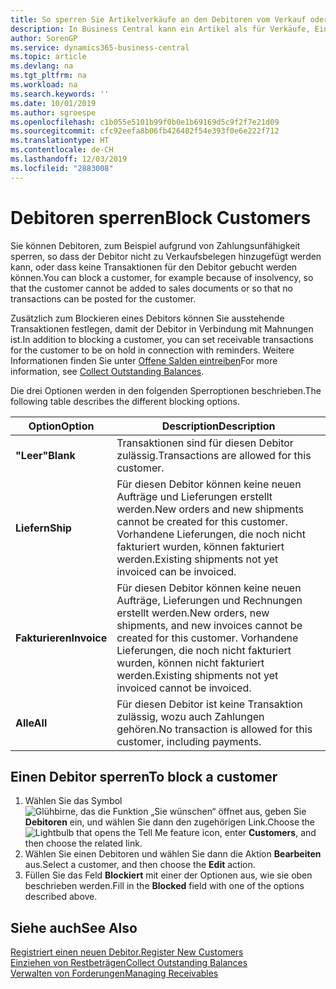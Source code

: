 ```yaml
---
title: So sperren Sie Artikelverkäufe an den Debitoren vom Verkauf oder Einkauf
description: In Business Central kann ein Artikel als für Verkäufe, Einkäufe oder alle Verwendungszwecke gesperrt gekennzeichnet werden.
author: SorenGP
ms.service: dynamics365-business-central
ms.topic: article
ms.devlang: na
ms.tgt_pltfrm: na
ms.workload: na
ms.search.keywords: ''
ms.date: 10/01/2019
ms.author: sgroespe
ms.openlocfilehash: c1b055e5101b99f0b0e1b69169d5c9f2f7e21d09
ms.sourcegitcommit: cfc92eefa8b06fb426482f54e393f0e6e222f712
ms.translationtype: HT
ms.contentlocale: de-CH
ms.lasthandoff: 12/03/2019
ms.locfileid: "2883008"
---
```

# <a name="block-customers"></a><span data-ttu-id="66b28-103">Debitoren sperren</span><span class="sxs-lookup"><span data-stu-id="66b28-103">Block Customers</span></span>
<span data-ttu-id="66b28-104">Sie können Debitoren, zum Beispiel aufgrund von Zahlungsunfähigkeit sperren, so dass der Debitor nicht zu Verkaufsbelegen hinzugefügt werden kann, oder dass keine Transaktionen für den Debitor gebucht werden können.</span><span class="sxs-lookup"><span data-stu-id="66b28-104">You can block a customer, for example because of insolvency, so that the customer cannot be added to sales documents or so that no transactions can be posted for the customer.</span></span>

<span data-ttu-id="66b28-105">Zusätzlich zum Blockieren eines Debitors können Sie ausstehende Transaktionen festlegen, damit der Debitor in Verbindung mit Mahnungen ist.</span><span class="sxs-lookup"><span data-stu-id="66b28-105">In addition to blocking a customer, you can set receivable transactions for the customer to be on hold in connection with reminders.</span></span> <span data-ttu-id="66b28-106">Weitere Informationen finden Sie unter [Offene Salden eintreiben](receivables-collect-outstanding-balances.md)</span><span class="sxs-lookup"><span data-stu-id="66b28-106">For more information, see [Collect Outstanding Balances](receivables-collect-outstanding-balances.md).</span></span>   

<span data-ttu-id="66b28-107">Die drei Optionen werden in den folgenden Sperroptionen beschrieben.</span><span class="sxs-lookup"><span data-stu-id="66b28-107">The following table describes the different blocking options.</span></span>  

|<span data-ttu-id="66b28-108">Option</span><span class="sxs-lookup"><span data-stu-id="66b28-108">Option</span></span>|<span data-ttu-id="66b28-109">Description</span><span class="sxs-lookup"><span data-stu-id="66b28-109">Description</span></span>|  
|--------------------|------------|  
|<span data-ttu-id="66b28-110">**"Leer"**</span><span class="sxs-lookup"><span data-stu-id="66b28-110">**Blank**</span></span>|<span data-ttu-id="66b28-111">Transaktionen sind für diesen Debitor zulässig.</span><span class="sxs-lookup"><span data-stu-id="66b28-111">Transactions are allowed for this customer.</span></span>|
|<span data-ttu-id="66b28-112">**Liefern**</span><span class="sxs-lookup"><span data-stu-id="66b28-112">**Ship**</span></span>|<span data-ttu-id="66b28-113">Für diesen Debitor können keine neuen Aufträge und Lieferungen erstellt werden.</span><span class="sxs-lookup"><span data-stu-id="66b28-113">New orders and new shipments cannot be created for this customer.</span></span> <span data-ttu-id="66b28-114">Vorhandene Lieferungen, die noch nicht fakturiert wurden, können fakturiert werden.</span><span class="sxs-lookup"><span data-stu-id="66b28-114">Existing shipments not yet invoiced can be invoiced.</span></span>|  
|<span data-ttu-id="66b28-115">**Fakturieren**</span><span class="sxs-lookup"><span data-stu-id="66b28-115">**Invoice**</span></span>|<span data-ttu-id="66b28-116">Für diesen Debitor können keine neuen Aufträge, Lieferungen und Rechnungen erstellt werden.</span><span class="sxs-lookup"><span data-stu-id="66b28-116">New orders, new shipments, and new invoices cannot be created for this customer.</span></span> <span data-ttu-id="66b28-117">Vorhandene Lieferungen, die noch nicht fakturiert wurden, können nicht fakturiert werden.</span><span class="sxs-lookup"><span data-stu-id="66b28-117">Existing shipments not yet invoiced cannot be invoiced.</span></span>|  
|<span data-ttu-id="66b28-118">**Alle**</span><span class="sxs-lookup"><span data-stu-id="66b28-118">**All**</span></span>|<span data-ttu-id="66b28-119">Für diesen Debitor ist keine Transaktion zulässig, wozu auch Zahlungen gehören.</span><span class="sxs-lookup"><span data-stu-id="66b28-119">No transaction is allowed for this customer, including payments.</span></span>|  

## <a name="to-block-a-customer"></a><span data-ttu-id="66b28-120">Einen Debitor sperren</span><span class="sxs-lookup"><span data-stu-id="66b28-120">To block a customer</span></span>  
1. <span data-ttu-id="66b28-121">Wählen Sie das Symbol ![Glühbirne, das die Funktion „Sie wünschen“ öffnet](media/ui-search/search_small.png "Tell Me-Funktion") aus, geben Sie **Debitoren** ein, und wählen Sie dann den zugehörigen Link.</span><span class="sxs-lookup"><span data-stu-id="66b28-121">Choose the ![Lightbulb that opens the Tell Me feature](media/ui-search/search_small.png "Tell me what you want to do") icon, enter **Customers**, and then choose the related link.</span></span>
2. <span data-ttu-id="66b28-122">Wählen Sie einen Debitoren und wählen Sie dann die Aktion **Bearbeiten** aus.</span><span class="sxs-lookup"><span data-stu-id="66b28-122">Select a customer, and then choose the **Edit** action.</span></span>
3. <span data-ttu-id="66b28-123">Füllen Sie das Feld **Blockiert** mit einer der Optionen aus, wie sie oben beschrieben werden.</span><span class="sxs-lookup"><span data-stu-id="66b28-123">Fill in the **Blocked** field with one of the options described above.</span></span>

## <a name="see-also"></a><span data-ttu-id="66b28-124">Siehe auch</span><span class="sxs-lookup"><span data-stu-id="66b28-124">See Also</span></span>  
[<span data-ttu-id="66b28-125">Registriert einen neuen Debitor.</span><span class="sxs-lookup"><span data-stu-id="66b28-125">Register New Customers</span></span>](sales-how-register-new-customers.md)  
[<span data-ttu-id="66b28-126">Einziehen von Restbeträgen</span><span class="sxs-lookup"><span data-stu-id="66b28-126">Collect Outstanding Balances</span></span>](receivables-collect-outstanding-balances.md)  
[<span data-ttu-id="66b28-127">Verwalten von Forderungen</span><span class="sxs-lookup"><span data-stu-id="66b28-127">Managing Receivables</span></span>](receivables-manage-receivables.md)  
